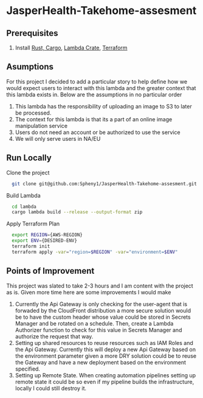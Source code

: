 
#  JasperHealth-Takehome-assesment

## Prerequisites

  1. Install [Rust, Cargo](https://www.rust-lang.org/tools/install), [Lambda Crate](https://www.cargo-lambda.info/guide/installation.html), [Terraform](https://developer.hashicorp.com/terraform/tutorials/aws-get-started/install-cli)

## Asumptions
For this project I decided to add a particular story to help define how we would expect users to interact with this lambda and the greater context that this lambda exists in. Below are the assumptions in no particular order
1. This lambda has the responsibility of uploading an image to S3 to later be processed.
2. The context for this lambda is that its a part of an online image manipulation service
3. Users do not need an account or be authorized to use the service
4. We will only serve users in NA/EU

## Run Locally

Clone the project

```bash
  git clone git@github.com:Spheny1/JasperHealth-Takehome-assesment.git
```

Build Lambda

```bash
  cd lambda
  cargo lambda build --release --output-format zip
```

Apply Terraform Plan

```bash
  export REGION={AWS-REGION}
  export ENV={DESIRED-ENV}
  terraform init
  terraform apply -var="region=$REGION" -var="environment=$ENV"
```



## Points of Improvement

This project was slated to take 2-3 hours and I am content with the project as is. Given more time here are some improvements I would make  
1. Currently the Api Gateway is only checking for the user-agent that is forwaded by the CloudFront distribution a more secure solution would be to have the custom header whose value could be stored in Secrets Manager and  be rotated on a schedule. Then, create a Lambda Authorizer function to check for this value in Secrets Manager and authorize the request that way.
2. Setting up shared resources to reuse resources such as IAM Roles and the Api Gateway. Currently this will deploy a new Api Gateway based on the environment parameter given a more DRY solution could be to reuse the Gateway and have a new deployment based on the environment specified.
3. Setting up Remote State. When creating automation pipelines setting up remote state it could be so even if my pipeline builds the infrastructure, locally I could still destroy it.


